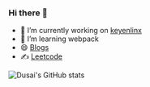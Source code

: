 ### Hi there 👋

<!--
**HOUSHENGREN/HOUSHENGREN** is a ✨ _special_ ✨ repository because its `README.md` (this file) appears on your GitHub profile.

Here are some ideas to get you started:

- 🔭 I’m currently working on ...
- 🌱 I’m currently learning ...
- 👯 I’m looking to collaborate on ...
- 🤔 I’m looking for help with ...
- 💬 Ask me about ...
- 📫 How to reach me: ...
- 😄 Pronouns: ...
- ⚡ Fun fact: ...

skill: https://zhuanlan.zhihu.com/p/426231957

-->

- 🔭 I’m currently working on [keyenlinx](https://www.keyenlinx.com/)
- 🌱 I’m learning webpack
- 😄 [Blogs](https://houshengren.github.io/zdz-blog/)
- ✍️ [Leetcode](https://leetcode.cn/u/hou-sheng-ren/)

![Dusai's GitHub stats](https://github-readme-stats.vercel.app/api?username=HOUSHENGREN)
